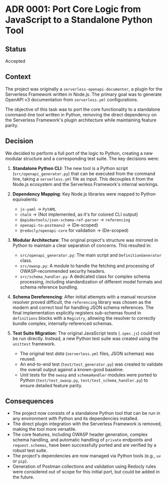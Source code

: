 # ADR 0001: Port Core Logic from JavaScript to a Standalone Python Tool

## Status

Accepted

## Context

The project was originally a `serverless-openapi-documenter`, a plugin for the Serverless Framework written in Node.js. The primary goal was to generate OpenAPI v3 documentation from `serverless.yml` configurations.

The objective of this task was to port the core functionality to a standalone command-line tool written in Python, removing the direct dependency on the Serverless Framework's plugin architecture while maintaining feature parity.

## Decision

We decided to perform a full port of the logic to Python, creating a new modular structure and a corresponding test suite. The key decisions were:

1.  **Standalone Python CLI**: The new tool is a Python script (`src/openapi_generator.py`) that can be executed from the command line, taking a `serverless.yml` file as input. This decouples it from the Node.js ecosystem and the Serverless Framework's internal workings.

2.  **Dependency Mapping**: Key Node.js libraries were mapped to Python equivalents:
    *   `js-yaml` -> `PyYAML`
    *   `chalk` -> (Not implemented, as it's for colored CLI output)
    *   `@apidevtools/json-schema-ref-parser` -> `referencing`
    *   `openapi-to-postmanv2` -> (De-scoped)
    *   `@redocly/openapi-core` for validation -> (De-scoped)

3.  **Modular Architecture**: The original project's structure was mirrored in Python to maintain a clear separation of concerns. This resulted in:
    *   `src/openapi_generator.py`: The main script and `DefinitionGenerator` class.
    *   `src/owasp.py`: A module to handle the fetching and processing of OWASP-recommended security headers.
    *   `src/schema_handler.py`: A dedicated class for complex schema processing, including standardization of different model formats and schema reference bundling.

4.  **Schema Dereferencing**: After initial attempts with a manual recursive resolver proved difficult, the `referencing` library was chosen as the modern and correct tool for handling JSON schema references. The final implementation explicitly registers sub-schemas found in `definitions` blocks with a `Registry`, allowing the resolver to correctly bundle complex, internally-referenced schemas.

5.  **Test Suite Migration**: The original JavaScript tests (`.spec.js`) could not be run directly. Instead, a new Python test suite was created using the `unittest` framework.
    *   The original test *data* (`serverless.yml` files, JSON schemas) was reused.
    *   An end-to-end test (`test/test_generator.py`) was created to validate the overall output against a known-good baseline.
    *   Unit tests for the `owasp` and `schemaHandler` modules were ported to Python (`test/test_owasp.py`, `test/test_schema_handler.py`) to ensure detailed feature parity.

## Consequences

*   The project now consists of a standalone Python tool that can be run in any environment with Python and its dependencies installed.
*   The direct plugin integration with the Serverless Framework is removed, making the tool more versatile.
*   The core features, including OWASP header generation, complex schema handling, and automatic handling of `private` endpoints and `request.schemas`, have been successfully ported and are verified by a robust test suite.
*   The project's dependencies are now managed via Python tools (e.g., `uv` or `pip`).
*   Generation of Postman collections and validation using Redocly rules were considered out of scope for this initial port, but could be added in the future.
